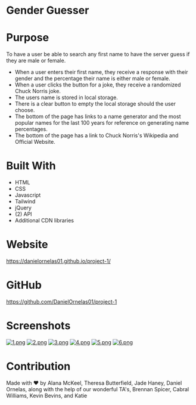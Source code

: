 # Gender Guesser

# Purpose
To have a user be able to search any first name to have the server guess if they are male or female.
* When a user enters their first name, they receive a response with their gender and the percentage their name is either male or female.
* When a user clicks the button for a joke, they receive a randomized Chuck Norris joke.
* The users name is stored in local storage.
* There is a clear button to empty the local storage should the user choose.
* The bottom of the page has links to a name generator and the most popular names for the last 100 years for reference on generating name percentages.
* The bottom of the page has a link to Chuck Norris's Wikipedia and Official Website.

# Built With
* HTML
* CSS
* Javascript
* Tailwind
* jQuery
* (2) API
* Additional CDN libraries

# Website
https://danielornelas01.github.io/project-1/


# GitHub
https://github.com/DanielOrnelas01/project-1


# Screenshots
[![1.png](https://i.postimg.cc/BQ6Z60Vb/1.png)](https://postimg.cc/3WsQSP7Q)
[![2.png](https://i.postimg.cc/jjVRZJdn/2.png)](https://postimg.cc/Jsqwh0XR)
[![3.png](https://i.postimg.cc/wv2Hqf5D/3.png)](https://postimg.cc/S2nHVGvK)
[![4.png](https://i.postimg.cc/Bbw0DjV6/4.png)](https://postimg.cc/JHJvCzmV)
[![5.png](https://i.postimg.cc/fRdNtTjz/5.png)](https://postimg.cc/PCdc0HR9)
[![6.png](https://i.postimg.cc/mrNWjX5K/6.png)](https://postimg.cc/jW51dXKh)

# Contribution
Made with ❤️ by Alana McKeel, Theresa Butterfield, Jade Haney, Daniel Ornelas, along with the help of our wonderful TA's, Brennan Spicer, Cabral Williams, Kevin Bevins, and Katie
